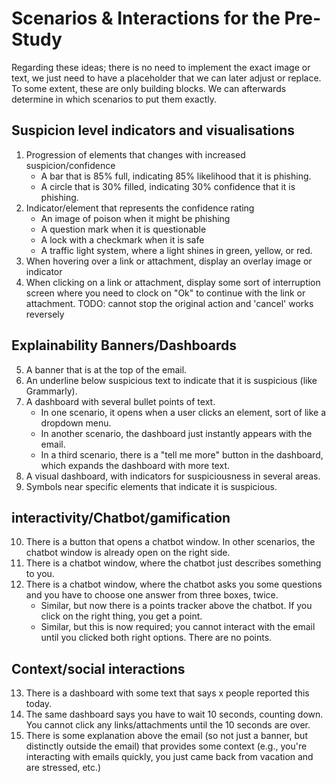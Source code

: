 # Scenarios & Interactions for the Pre-Study

Regarding these ideas; there is no need to implement the exact image or text, we just need to have a placeholder that we can later adjust or replace.
To some extent, these are only building blocks. We can afterwards determine in which scenarios to put them exactly.

## Suspicion level indicators and visualisations
1. Progression of elements that changes with increased suspicion/confidence
   - A bar that is 85% full, indicating 85% likelihood that it is phishing.
   - A circle that is 30% filled, indicating 30% confidence that it is phishing.
2. Indicator/element that represents the confidence rating
   - An image of poison when it might be phishing
   - A question mark when it is questionable
   - A lock with a checkmark when it is safe
   - A traffic light system, where a light shines in green, yellow, or red.
3. When hovering over a link or attachment, display an overlay image or indicator
4. When clicking on a link or attachment, display some sort of interruption screen where you need to clock on "Ok" to continue with the link or attachment.
TODO: cannot stop the original action and 'cancel' works reversely

## Explainability Banners/Dashboards
5. A banner that is at the top of the email.
6. An underline below suspicious text to indicate that it is suspicious (like Grammarly).
7. A dashboard with several bullet points of text.
   - In one scenario, it opens when a user clicks an element, sort of like a dropdown menu.
   - In another scenario, the dashboard just instantly appears with the email.
   - In a third scenario, there is a "tell me more" button in the dashboard, which expands the dashboard with more text.
8. A visual dashboard, with indicators for suspiciousness in several areas.
9. Symbols near specific elements that indicate it is suspicious.

## interactivity/Chatbot/gamification
10. There is a button that opens a chatbot window. In other scenarios, the chatbot window is already open on the right side.
11. There is a chatbot window, where the chatbot just describes something to you.
12. There is a chatbot window, where the chatbot asks you some questions and you have to choose one answer from three boxes, twice.
    - Similar, but now there is a points tracker above the chatbot. If you click on the right thing, you get a point.
    - Similar, but this is now required; you cannot interact with the email until you clicked both right options. There are no points.

## Context/social interactions
13. There is a dashboard with some text that says x people reported this today.
14. The same dashboard says you have to wait 10 seconds, counting down. You cannot click any links/attachments until the 10 seconds are over.
15. There is some explanation above the email (so not just a banner, but distinctly outside the email) that provides some context (e.g., you're interacting with emails quickly, you just came back from vacation and are stressed, etc.)
